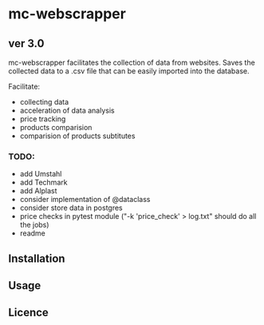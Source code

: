 # mc-webscrapper
## ver 3.0
mc-webscrapper facilitates the collection of data from websites. Saves the collected data to a .csv file that can be easily imported into the database.

Facilitate:
- collecting data
- acceleration of data analysis
- price tracking
- products comparision
- comparision of products subtitutes

### TODO: ###
- add Umstahl
- add Techmark
- add Alplast
- consider implementation of @dataclass
- consider store data in postgres
- price checks in pytest module ("-k 'price_check' > log.txt" should do all the jobs)
- readme

## Installation
## Usage
## Licence